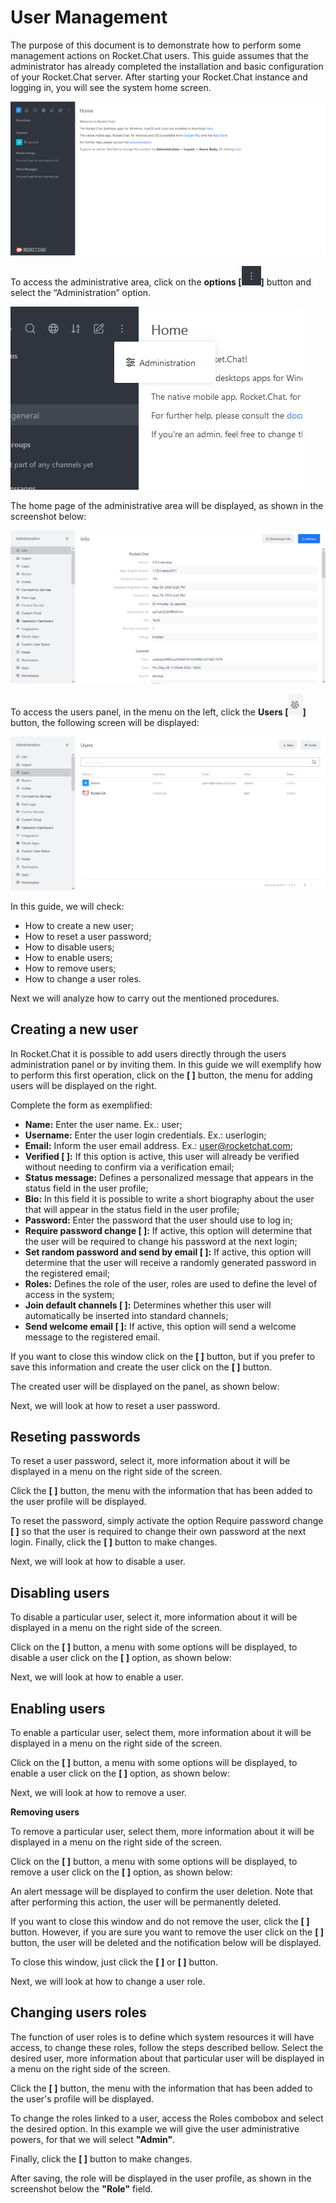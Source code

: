 # User Management

The purpose of this document is to demonstrate how to perform some management actions on Rocket.Chat users. 
This guide assumes that the administrator has already completed the installation and basic configuration of your Rocket.Chat server.
After starting your Rocket.Chat instance and logging in, you will see the system home screen.

![](img/HomeScreen.png)
 

To access the administrative area, click on the **options [![](img/BtnOptions.png)]** button and select the “Administration” option.

 ![](img/HomeScreenAdminOpt.png)

The home page of the administrative area will be displayed, as shown in the screenshot below:

 ![](img/AdminArea.png)

To access the users panel, in the menu on the left, click the **Users [![](img/BtnUsers.png)]** button, the following screen will be displayed:

  ![](img/AdminAreaUsers.png)

In this guide, we will check:

- How to create a new user;
- How to reset a user password;
- How to disable users;
- How to enable users;
- How to remove users;
- How to change a user roles.

Next we will analyze how to carry out the mentioned procedures.

## Creating a new user

In Rocket.Chat it is possible to add users directly through the users administration panel or by inviting them. In this guide we will exemplify how to perform this first operation, click on the **[ ]** button, the menu for adding users will be displayed on the right.

 

Complete the form as exemplified:

- **Name:** Enter the user name. Ex.: user; 
- **Username:** Enter the user login credentials. Ex.: userlogin;
- **Email:** Inform the user email address. Ex.: user@rocketchat.com;
- **Verified [ ]:**  If this option is active, this user will already be verified without needing to confirm via a verification email;
- **Status message:** Defines a personalized message that appears in the status field in the user profile;
- **Bio:** In this field it is possible to write a short biography about the user that will appear in the status field in the user profile;
- **Password:** Enter the password that the user should use to log in;
- **Require password change [ ]:** If active, this option will determine that the user will be required to change his password at the next login;
- **Set random password and send by email [ ]:** If active, this option will determine that the user will receive a randomly generated password in the registered email;
- **Roles:** Defines the role of the user, roles are used to define the level of access in the system;
- **Join default channels [ ]:** Determines whether this user will automatically be inserted into standard channels;
- **Send welcome email [ ]:** If active, this option will send a welcome message to the registered email.

If you want to close this window click on the **[ ]** button, but if you prefer to save this information and create the user click on the **[ ]** button.

 

The created user will be displayed on the panel, as shown below:

 

Next, we will look at how to reset a user password.

## Reseting passwords

To reset a user password, select it, more information about it will be displayed in a menu on the right side of the screen.

 

Click the **[ ]** button, the menu with the information that has been added to the user profile will be displayed.

 

To reset the password, simply activate the option Require password change **[ ]** so that the user is required to change their own password at the next login. 
Finally, click the **[ ]** button to make changes.

Next, we will look at how to disable a user.

## Disabling users

To disable a particular user, select it, more information about it will be displayed in a menu on the right side of the screen.

 

Click on the **[ ]** button, a menu with some options will be displayed, to disable a user click on the **[ ]** option, as shown below:

 


Next, we will look at how to enable a user.

## Enabling users

To enable a particular user, select them, more information about it will be displayed in a menu on the right side of the screen.

 

Click on the **[ ]** button, a menu with some options will be displayed, to enable a user click on the **[ ]** option, as shown below:

 

Next, we will look at how to remove a user.

**Removing users**

To remove a particular user, select them, more information about it will be displayed in a menu on the right side of the screen.

 

Click on the **[ ]** button, a menu with some options will be displayed, to remove a user click on the **[ ]** option, as shown below:

 

An alert message will be displayed to confirm the user deletion. Note that after performing this action, the user will be permanently deleted.

 

If you want to close this window and do not remove the user, click the **[ ]** button. However, if you are sure you want to remove the user click on the **[ ]** button, the user will be deleted and the notification below will be displayed.

 

To close this window, just click the **[ ]** or **[ ]** button.

Next, we will look at how to change a user role.

## Changing users roles

The function of user roles is to define which system resources it will have access, to change these roles, follow the steps described bellow.
Select the desired user, more information about that particular user will be displayed in a menu on the right side of the screen.

 

Click the **[ ]** button, the menu with the information that has been added to the user's profile will be displayed.

 

To change the roles linked to a user, access the Roles combobox and select the desired option. In this example we will give the user administrative powers, for that we will select **"Admin"**.

 

Finally, click the **[ ]** button to make changes.

After saving, the role will be displayed in the user profile, as shown in the screenshot below the **"Role"** field.

 


